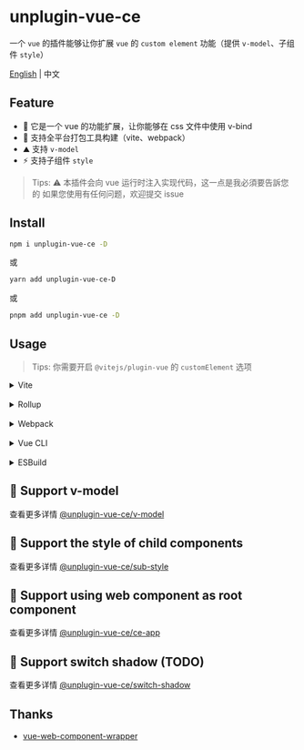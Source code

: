 # unplugin-vue-ce
一个 `vue` 的插件能够让你扩展 `vue` 的 `custom element` 功能（提供 `v-model`、子组件 `style`）

[English](https://github.com/baiwusanyu-c/unplugin-vue-ce/blob/master/README.md) | 中文

## Feature

* 🧩 它是一个 vue 的功能扩展，让你能够在 css 文件中使用 v-bind
* 🌈 支持全平台打包工具构建（vite、webpack）
* ⛰ 支持 `v-model`
*  ⚡ 支持子组件 `style`

> Tips: ⚠ 本插件会向 vue 运行时注入实现代码，这一点是我必須要告訴您的
> 如果您使用有任何问题，欢迎提交 issue

## Install

```bash
npm i unplugin-vue-ce -D
```
或
```bash
yarn add unplugin-vue-ce-D
```
或
```bash
pnpm add unplugin-vue-ce -D
```

## Usage

> Tips: 你需要开启 `@vitejs/plugin-vue` 的 `customElement` 选项

<details>
<summary>Vite</summary>

```ts
// vite.config.ts
import { defineConfig } from 'vite'
import { viteVueCE } from 'unplugin-vue-ce'
import vue from '@vitejs/plugin-vue'
import type { PluginOption } from 'vite'
export default defineConfig({
  plugins: [
    vue({
      customElement: true,
    }),
    viteVueCE() as PluginOption,
  ],
})
```

</details>
<br>
<details>
<summary>Rollup</summary>

```ts
// rollup.config.js
import { rollupVueCE } from 'unplugin-vue-ce'
export default {
  plugins: [
    rollupVueCE(),
  ],
}
```

</details>
<br>
<details>
<summary>Webpack</summary>

```ts
// webpack.config.js
module.exports = {
  /* ... */
  plugins: [
    require('unplugin-vue-ce').webpackVueCE(),
  ],
}
```
</details>
<br>
<details>
<summary>Vue CLI</summary>

```ts
// vue.config.js
module.exports = {
  configureWebpack: {
    plugins: [
      require('unplugin-vue-ce').webpackVueCE({}),
    ],
  },
}
```

</details>
<br>
<details>
<summary>ESBuild</summary>

```ts
// esbuild.config.js
import { build } from 'esbuild'
import { esbuildVueCE } from 'unplugin-vue-ce'

build({
  plugins: [esbuildVueCE()],
})
```
</details>


## 🎯 Support v-model

查看更多详情 [@unplugin-vue-ce/v-model](https://github.com/baiwusanyu-c/unplugin-vue-ce/tree/master/packages/v-model/README.md)

## 🎃 Support the style of child components

查看更多详情 [@unplugin-vue-ce/sub-style](https://github.com/baiwusanyu-c/unplugin-vue-ce/blob/master/packages/sub-style/README.md)

## 🍻 Support using web component as root component

查看更多详情 [@unplugin-vue-ce/ce-app](https://github.com/baiwusanyu-c/unplugin-vue-ce/blob/master/packages/ce-app/README.md)

## 🚧 Support switch shadow (TODO)

查看更多详情 [@unplugin-vue-ce/switch-shadow](https://github.com/baiwusanyu-c/unplugin-vue-ce/blob/master/packages/switch-shadow/README.md) 

## Thanks
* [vue-web-component-wrapper](https://github.com/EranGrin/vue-web-component-wrapper)